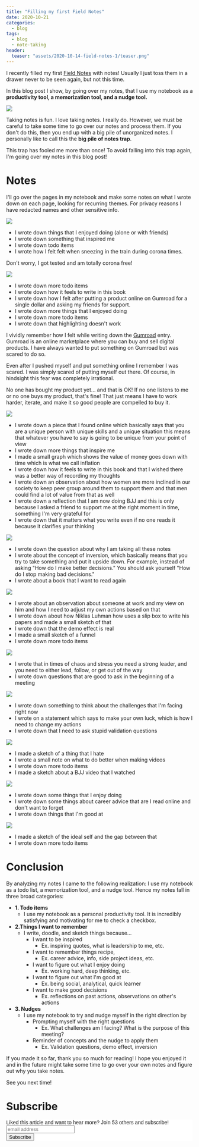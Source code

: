 ```yaml
---
title: "Filling my first Field Notes"
date: 2020-10-21
categories:
  - blog
tags:
  - blog
  - note-taking
header:
  teaser: "assets/2020-10-14-field-notes-1/teaser.png"
---
```


I recently filled my first [Field Notes](https://fieldnotesbrand.com/) with notes! Usually I just toss
them in a drawer never to be seen again, but not this time.

In this blog post I show, by going over my notes, that I
use my notebook as a **productivity tool, a memorization
tool, and a nudge tool.**

![](/../assets/2020-10-14-field-notes-1/2020-10-14-11-36-53.png)

Taking notes is fun. I love taking notes. I really do. However, we must be
careful to take some time to go over our notes and process them. If you don't
do this, then you end up with a big pile of unorganized notes. I
personally like to call this the **big pile of notes trap**.

This trap has fooled me more than once! To avoid falling into this trap
again, I'm going over my notes in this blog post!

# Notes

I'll go over the pages in my notebook and make some notes on what I wrote
down on each page, looking for recurring themes. For privacy
reasons I have redacted names and other sensitive info.

![](/../assets/2020-10-14-field-notes-1/2020-10-14-11-40-05.png)

* I wrote down things that I enjoyed doing (alone or with friends) 
* I wrote down something that inspired me
* I wrote down todo items
* I wrote how I felt felt when sneezing in the train during corona times. 

Don't worry, I got tested and am totally corona free!

![](/../assets/2020-10-14-field-notes-1/2020-10-14-11-40-22.png)


* I wrote down more todo items
* I wrote down how it feels to write in this book
* I wrote down how I felt after putting a product online on Gumroad for a single dollar and asking my friends for support.
* I wrote down more things that I enjoyed doing
* I wrote down more todo items
* I wrote down that highlighting doesn't work

I vividly remember how I felt while writing down the
[Gumroad](https://gumroad.com/) entry. Gumroad is an online marketplace where
you can buy and sell digital products. I have always wanted to put something
on Gumroad but was scared to do so.

Even after I pushed myself and put something online I remember I was scared.
I was simply scared of putting myself out there. Of course, in hindsight this
fear was completely irrational.

No one has bought my product yet... and that is OK! If no one listens to me
or no one buys my product, that's fine! That just means I have to work
harder, iterate, and make it so good people are compelled to buy it.

![](/../assets/2020-10-14-field-notes-1/2020-10-14-11-40-35.png)

* I wrote down a piece that I found online which basically says that you are a unique person with unique skills and a unique situation this means that whatever you have to say is going to be unique from your point of view
* I wrote down more things that inspire me
* I made a small graph which shows the value of money goes down with time which is what we call inflation
* I wrote down how it feels to write in this book and that I wished there was a better way of recording my thoughts
* I wrote down an observation about how women are more inclined in our society to keep peer group around them to support them and that men could find a lot of value from that as well 
* I wrote down a reflection that I am now doing BJJ and this is only because I asked a friend to support me at the right moment in time, something I'm very grateful for
* I wrote down that it matters what you write even if no one reads it because it clarifies your thinking

![](/../assets/2020-10-14-field-notes-1/2020-10-14-11-40-47.png)

* I wrote down the question about why I am taking all these notes
* I wrote about the concept of inversion, which basically means that you try to take something and put it upside down. For example, instead of asking "How do I make better decisions." You should ask yourself "How do I stop making bad decisions."
* I wrote about a book that I want to read again

![](/../assets/2020-10-14-field-notes-1/2020-10-14-11-41-02.png)

* I wrote about an observation about someone at work and my view on him and how I need to adjust my own actions based on that 
* I wrote down about how Niklas Luhman how uses a slip box to write his papers and made a small sketch of that
* I wrote down that the demo effect is real
* I made a small sketch of a funnel
* I wrote down more todo items

![](/../assets/2020-10-14-field-notes-1/2020-10-14-11-41-49.png)

* I wrote that in times of chaos and stress you need a strong leader, and you need to either lead, follow, or get out of the way
* I wrote down questions that are good to ask in the beginning of a meeting

![](/../assets/2020-10-14-field-notes-1/2020-10-14-11-42-17.png)

* I wrote down something to think about the challenges that I'm facing right now
* I wrote on a statement which says to make your own luck, which is how I need to change my actions
* I wrote down that I need to ask stupid validation questions

![](/../assets/2020-10-14-field-notes-1/2020-10-14-11-42-32.png)

* I made a sketch of a thing that I hate
* I wrote a small note on what to do better when making videos
* I wrote down more todo items
* I made a sketch about a BJJ video that I watched

![](/../assets/2020-10-14-field-notes-1/2020-10-14-11-42-44.png)

* I wrote down some things that I enjoy doing
* I wrote down some things about career advice that are I read online and don't want to forget
* I wrote down things that I'm good at

![](/../assets/2020-10-14-field-notes-1/2020-10-14-11-42-55.png)

* I made a sketch of the ideal self and the gap between that
* I wrote down more todo items

# Conclusion 

By analyzing my notes I came to the following realization: I use my notebook as a todo
list, a memorization tool, and a nudge tool. Hence my notes fall in three
broad categories:

* **1. Todo items**
  * I use my notebook as a personal productivity tool. It is incredibly satisfying and motivating for me to check a checkbox.
* **2.Things I want to remember**
  * I write, doodle, and sketch things because...
    * I want to be inspired 
      * Ex. inspiring quotes, what is leadership to me, etc.
    * I want to remember things recipe, 
      * Ex. career advice, info, side project ideas, etc.
    * I want to figure out what I enjoy doing 
      * Ex. working hard, deep thinking, etc.
    * I want to figure out what I'm good at 
      * Ex. being social, analytical, quick learner
    * I want to make good decisions 
      * Ex. reflections on past actions, observations on other's actions
* **3. Nudges**
  * I use my notebook to try and nudge myself in the right direction by
    * Prompting myself with the right questions 
      * Ex. What challenges am I facing? What is the purpose of this meeting?
    * Reminder of concepts and the nudge to apply them 
      * Ex. Validation questions, demo effect, inversion

If you made it so far, thank you so much for reading! I hope you enjoyed it
and in the future might take some time to go over your own notes and figure
out why you take notes.

See you next time!

# Subscribe 

<!-- Begin Mailchimp Signup Form -->
<link href="//cdn-images.mailchimp.com/embedcode/horizontal-slim-10_7.css" rel="stylesheet" type="text/css">
<style type="text/css">
  #mc_embed_signup{background:#fff; clear:left; font:14px Helvetica,Arial,sans-serif; width:100%;}
  /* Add your own Mailchimp form style overrides in your site stylesheet or in this style block.
     We recommend moving this block and the preceding CSS link to the HEAD of your HTML file. */
</style>
<div id="mc_embed_signup">
<form action="https://gmail.us3.list-manage.com/subscribe/post?u=92fe86c389878585bc87837e8&amp;id=50543deff9" method="post" id="mc-embedded-subscribe-form" name="mc-embedded-subscribe-form" class="validate" target="_blank" novalidate>
    <div id="mc_embed_signup_scroll">
  <label for="mce-EMAIL">Liked this article and want to hear more? Join 53 others and subscribe!</label>
  <input type="email" value="" name="EMAIL" class="email" id="mce-EMAIL" placeholder="email address" required>
    <!-- real people should not fill this in and expect good things - do not remove this or risk form bot signups-->
    <div style="position: absolute; left: -5000px;" aria-hidden="true"><input type="text" name="b_92fe86c389878585bc87837e8_50543deff9" tabindex="-1" value=""></div>
    <div class="clear"><input type="submit" value="Subscribe" name="subscribe" id="mc-embedded-subscribe" class="button"></div>
    </div>
</form>
</div>
<!--End mc_embed_signup-->